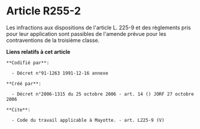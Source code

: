 # Article R255-2

Les infractions aux dispositions de l'article L. 225-9 et des règlements pris pour leur application sont passibles de
l'amende prévue pour les contraventions de la troisième classe.

**Liens relatifs à cet article**

	**Codifié par**:

	  - Décret n°91-1263 1991-12-16 annexe

	**Créé par**:

	  - Décret n°2006-1315 du 25 octobre 2006 - art. 14 () JORF 27 octobre 2006

	**Cite**:

	  - Code du travail applicable à Mayotte. - art. L225-9 (V)
